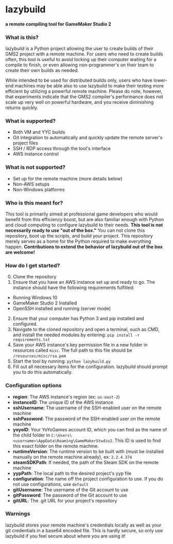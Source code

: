 # lazybuild
#### a remote compiling tool for GameMaker Studio 2


### What is this?
lazybuild is a Python project allowing the user to create builds of their GMS2 project with a remote machine. For users who need to create builds often, this tool is useful to avoid locking up their computer waiting for a compile to finish, or even allowing non-programmer's on their team to create their own builds as needed.

While intended to be used for distributed builds only, users who have lower-end machines may be able also to use lazybuild to make their testing more efficient by utilizing a powerful remote machine. Please do note, however, that experiments indicate that the GMS2 compiler's performance does not scale up very well on powerful hardware, and you receive diminishing returns quickly.

### What is supported?
* Both VM and YYC builds
* Git integration to automatically and quickly update the remote server's project files
* SSH / RDP access through the tool's interface
* AWS instance control

### What is not supported?
* Set up for the remote machine (more details below)
* Non-AWS setups
* Non-Windows platforms

### Who is this meant for?
This tool is primarily aimed at professional game developers who would benefit from this efficiency boost, but are also familiar enough with Python and cloud computing to configure lazybuild to their needs. **This tool is not necessarily ready to use "out of the box."** You can not clone this repository, boot up the scripts, and build your project. This repository merely serves as a home for the Python required to make everything happen. **Contributions to extend the behavior of lazybuild out of the box are welcome!**

### How do I get started?
0. Clone the repository
1. Ensure that you have an AWS instance set up and ready to go. The instance should have the following requirements fulfilled:
  * Running Windows 10
  * GameMaker Studio 2 Installed
  * OpenSSH installed and running (server mode) 
2. Ensure that your computer has Python 3 and pip installed and configured.
3. Navigate to the cloned repository and open a terminal, such as CMD, and install the needed modules by entering:
`pip install -r requirements.txt`
4. Save your AWS instance's key permission file in a new folder in resources called `misc`. The full path to this file should be `/resources/misc/rsa.pem`
3. Start the tool by running:
`python lazybuild.py`
4. Fill out all necessary items for the configuration. lazybuild should prompt you to do this automatically.

### Configuration options

* **region**: The AWS instance's region (ex: `us-east-2`)
* **instanceID**: The unique ID of the AWS instance
* **sshUsername**: The username of the SSH-enabled user on the remote machine
* **sshPassword**: The password of the SSH-enabled user on the remote machine
* **yoyoID**: Your YoYoGames account ID, which you can find as the name of the child folder in `C:\Users\<username>\AppData\Roaming\GameMakerStudio2`. This ID is used to find this exact folder on the remote machine.
* **runtimeVersion**: The runtime version to be built with (must be installed manually on the remote machine already), ex: `2.2.4.374`
* **steamSDKPath**: If needed, the path of the Steam SDK on the remote machine
* **yypPath**: The local path to the desired project's yyp file
* **configuration**: The name off the project configuration to use. If you do not use configurations, use `default`
* **gitUsername**: The username of the Git account to use
* **gitPassword**: The password of the Git account to use
* **gitURL**: The .git URL for your project's repository


### Warnings
lazybuild stores your remote machine's credentials locally as well as your git credentials in a base64 encoded file. This is hardly secure, so only use lazybuild if you feel secure about where you are using it!